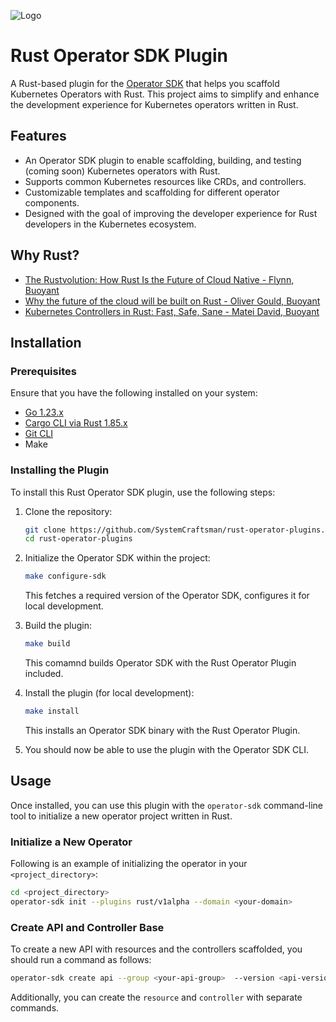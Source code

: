 ![Logo](./plugin_logo_ferris.png|100)

# Rust Operator SDK Plugin

A Rust-based plugin for the [Operator SDK](https://sdk.operatorframework.io/) that helps you scaffold Kubernetes Operators with Rust. This project aims to simplify and enhance the development experience for Kubernetes operators written in Rust.

## Features

- An Operator SDK plugin to enable scaffolding, building, and testing (coming soon) Kubernetes operators with Rust.
- Supports common Kubernetes resources like CRDs, and controllers.
- Customizable templates and scaffolding for different operator components.
- Designed with the goal of improving the developer experience for Rust developers in the Kubernetes ecosystem.

## Why Rust?

* [The Rustvolution: How Rust Is the Future of Cloud Native - Flynn, Buoyant](https://www.youtube.com/watch?v=2q3RLffSvEc)
* [Why the future of the cloud will be built on Rust - Oliver Gould, Buoyant](https://www.youtube.com/watch?v=BWL4889RKhU)
* [Kubernetes Controllers in Rust: Fast, Safe, Sane - Matei David, Buoyant](https://www.youtube.com/watch?v=rXS-3hFYVjc)

## Installation

### Prerequisites

Ensure that you have the following installed on your system:

- [Go 1.23.x](https://golang.org/dl/)
- [Cargo CLI via Rust 1.85.x](https://www.rust-lang.org/)
- [Git CLI](https://git-scm.com/downloads)
- Make

### Installing the Plugin

To install this Rust Operator SDK plugin, use the following steps:

1. Clone the repository:

     ```bash
     git clone https://github.com/SystemCraftsman/rust-operator-plugins.git
     cd rust-operator-plugins
     ```
   
2. Initialize the Operator SDK within the project:

    ```bash
    make configure-sdk
    ````

    This fetches a required version of the Operator SDK, configures it for local development.

3. Build the plugin:

    ```bash
    make build
    ```

    This comamnd builds Operator SDK with the Rust Operator Plugin included.

4. Install the plugin (for local development):

    ```bash
    make install
    ```

    This installs an Operator SDK binary with the Rust Operator Plugin.

5. You should now be able to use the plugin with the Operator SDK CLI.

## Usage

Once installed, you can use this plugin with the `operator-sdk` command-line tool to initialize a new operator project
written in Rust.

### Initialize a New Operator

Following is an example of initializing the operator in your `<project_directory>`:

```bash
cd <project_directory>
operator-sdk init --plugins rust/v1alpha --domain <your-domain>
```

### Create API and Controller Base

To create a new API with resources and the controllers scaffolded, you should run a command as follows:

```bash
operator-sdk create api --group <your-api-group>  --version <api-version> --kind <crd-name>  --resource --controller
```

Additionally, you can create the `resource` and `controller` with separate commands.
